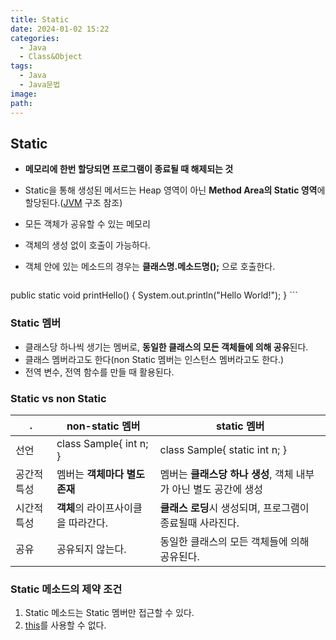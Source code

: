 ```yaml
---
title: Static
date: 2024-01-02 15:22
categories:
  - Java
  - Class&Object
tags:
  - Java
  - Java문법
image: 
path:
---
```


## Static
- **메모리에 한번 할당되면 프로그램이 종료될 때 해제되는 것**
- Static을 통해 생성된 메서드는 Heap 영역이 아닌 **Method Area의 Static 영역**에 할당된다.([JVM](https://sonjh919.github.io/posts/JVM) 구조 참조)
- 모든 객체가 공유할 수 있는 메모리
- 객체의 생성 없이 호출이 가능하다.
- 객체 안에 있는 메소드의 경우는 **클래스명.메소드명();** 으로 호출한다.

    ```java
public static void printHello() {
	System.out.println("Hello World!");
}
    ```


### Static 멤버
+ 클래스당 하나씩 생기는 멤버로, **동일한 클래스의 모든 객체들에 의해 공유**된다.
+ 클래스 멤버라고도 한다(non Static 멤버는 인스턴스 멤버라고도 한다.)
+ 전역 변수, 전역 함수를 만들 때 활용된다.

### Static vs non Static

|.|non-static 멤버|static 멤버|
|---|---|---|
|선언|class Sample{ int n; }|class Sample{ static int n; }|
|공간적 특성|멤버는 **객체마다 별도 존재**|멤버는 **클래스당 하나 생성**, 객체 내부가 아닌 별도 공간에 생성|
|시간적 특성|**객체**의 라이프사이클을 따라간다.|**클래스 로딩**시 생성되며, 프로그램이 종료될때 사라진다.|
|공유|공유되지 않는다.|동일한 클래스의 모든 객체들에 의해 공유된다.|

### Static 메소드의 제약 조건
1. Static 메소드는 Static 멤버만 접근할 수 있다.
2. [this](https://sonjh919.github.io/posts/this)를 사용할 수 없다.